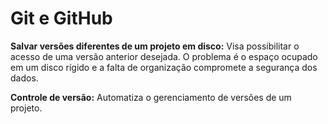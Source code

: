 # Git e GitHub

**Salvar versões diferentes de um projeto em disco:** Visa possibilitar o acesso de uma versão anterior desejada. O problema é o espaço ocupado em um disco rígido e a falta de organização compromete a segurança dos dados.

**Controle de versão:** Automatiza o gerenciamento de versões de um projeto.
